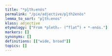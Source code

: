```yaml
---
title: "*pl̥th₂enós"
permalink: "/pie/adjective/pl̥th2enós"
lemma_to_sort: "pl̥th₂enos"
klass: adjective
etymology: ["From *pleth₂- (“flat”) +‎ *-enós."]
markers: []
synonyms: []
definitions: [["wide, broad"]]
topics: []
---
```

